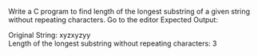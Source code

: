 Write a C program to find length of the longest substring of a given string without repeating characters. Go to the editor
Expected Output:

 Original String: xyzxyzyy  
 Length of the longest substring without repeating characters: 3
 